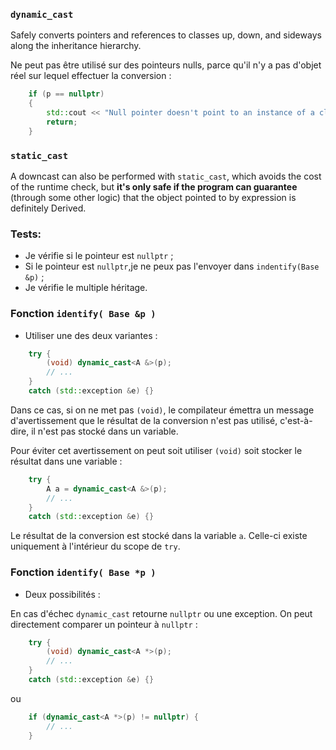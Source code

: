
### `dynamic_cast`

Safely converts pointers and references to classes up, down, and sideways along the inheritance hierarchy.


Ne peut pas être utilisé sur des pointeurs nulls, parce qu'il n'y a pas d'objet réel sur lequel effectuer la conversion :
```c++
	if (p == nullptr)
	{
		std::cout << "Null pointer doesn't point to an instance of a class" << std::endl;
		return;
	}
```

### `static_cast`
A downcast can also be performed with `static_cast`, which avoids the cost of the runtime check,
but **it's only safe if the program can guarantee** (through some other logic) that the object
pointed to by expression is definitely Derived.


### Tests:
- Je vérifie si le pointeur est `nullptr` ;
- Si le pointeur est `nullptr`,je ne peux pas l'envoyer dans `indentify(Base &p)` ;
- Je vérifie le multiple héritage.

### Fonction `identify( Base &p )`
- Utiliser une des deux variantes :

```c++
	try {
	    (void) dynamic_cast<A &>(p);
		// ...
	}
	catch (std::exception &e) {}
```

Dans ce cas, si on ne met pas `(void)`, le compilateur émettra un message d'avertissement
que le résultat de la conversion n'est pas utilisé, c'est-à-dire, il n'est pas stocké dans un variable.

Pour éviter cet avertissement on peut soit utiliser `(void)` soit stocker le résultat dans une variable :

```c++
	try {
	    A a = dynamic_cast<A &>(p);
		// ...
	}
	catch (std::exception &e) {}
```

Le résultat de la conversion est stocké dans la variable `a`.
Celle-ci existe uniquement à l'intérieur du scope de `try`.


### Fonction `identify( Base *p )`
 - Deux possibilités :

En cas d'échec `dynamic_cast` retourne `nullptr` ou une exception. On peut directement comparer un pointeur à `nullptr` :


```c++
	try {
	    (void) dynamic_cast<A *>(p);
		// ...
	}
	catch (std::exception &e) {}
```

ou

```c++
	if (dynamic_cast<A *>(p) != nullptr) {
	    // ...
	}
```

